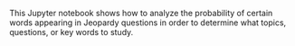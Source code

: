 This Jupyter notebook shows how to analyze the probability of certain words appearing in Jeopardy questions in order to determine what topics, questions, or key words to study.
